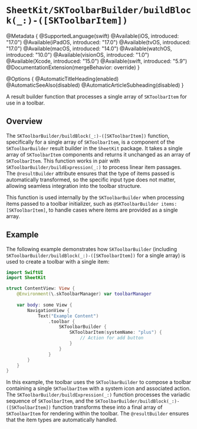 # ``SheetKit/SKToolbarBuilder/buildBlock(_:)-([SKToolbarItem])``

@Metadata {
    @SupportedLanguage(swift)
    @Available(iOS, introduced: "17.0")
    @Available(iPadOS, introduced: "17.0")
    @Available(tvOS, introduced: "17.0")
    @Available(macOS, introduced: "14.0")
    @Available(watchOS, introduced: "10.0")
    @Available(visionOS, introduced: "1.0")
    @Available(Xcode, introduced: "15.0")
    @Available(swift, introduced: "5.9")
    @DocumentationExtension(mergeBehavior: override)
}

@Options {
    @AutomaticTitleHeading(enabled)
    @AutomaticSeeAlso(disabled)
    @AutomaticArticleSubheading(disabled)
}

A result builder function that processes a single array of ``SKToolbarItem`` for use in a toolbar.

## Overview

The ``SKToolbarBuilder/buildBlock(_:)-([SKToolbarItem])`` function, specifically for a single array of ``SKToolbarItem``, is a component of the ``SKToolbarBuilder`` result builder in the `SheetKit` package. It takes a single array of `SKToolbarItem` components and returns it unchanged as an array of `SKToolbarItem`. This function works in pair with ``SKToolbarBuilder/buildExpression(_:)`` to process linear item passages. The `@resultBuilder` attribute ensures that the type of items passed is automatically transformed, so the specific input type does not matter, allowing seamless integration into the toolbar structure.

This function is used internally by the ``SKToolbarBuilder`` when processing items passed to a toolbar initializer, such as `@SKToolbarBuilder items: [SKToolbarItem]`, to handle cases where items are provided as a single array.

## Example

The following example demonstrates how ``SKToolbarBuilder`` (including ``SKToolbarBuilder/buildBlock(_:)-([SKToolbarItem])`` for a single array) is used to create a toolbar with a single item:

```swift
import SwiftUI
import SheetKit

struct ContentView: View {
    @Environment(\.skToolbarManager) var toolbarManager
    
    var body: some View {
        NavigationView {
            Text("Example Content")
                .toolbar {
                    SKToolbarBuilder {
                        SKToolbarItem(systemName: "plus") {
                            // Action for add button
                        }
                    }
                }
        }
    }
}
```

In this example, the toolbar uses the ``SKToolbarBuilder`` to compose a toolbar containing a single `SKToolbarItem` with a system icon and associated action. The ``SKToolbarBuilder/buildExpression(_:)`` function processes the variadic sequence of ``SKToolbarItem``, and the ``SKToolbarBuilder/buildBlock(_:)-([SKToolbarItem])`` function transforms these into a final array of `SKToolbarItem` for rendering within the toolbar. The `@resultBuilder` ensures that the item types are automatically handled.